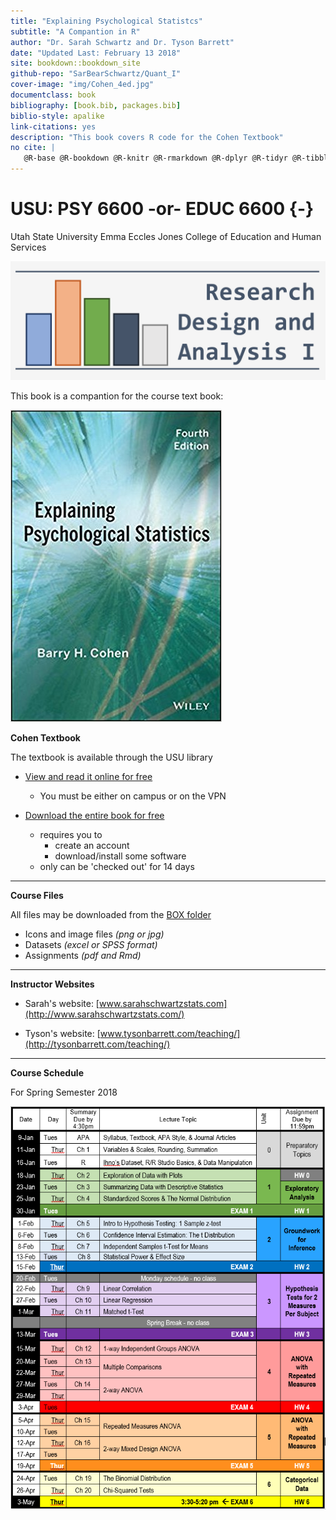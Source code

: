 ```yaml
--- 
title: "Explaining Psychological Statistcs"
subtitle: "A Compantion in R"
author: "Dr. Sarah Schwartz and Dr. Tyson Barrett"
date: "Updated Last: February 13 2018"
site: bookdown::bookdown_site
github-repo: "SarBearSchwartz/Quant_I"
cover-image: "img/Cohen_4ed.jpg"
documentclass: book
bibliography: [book.bib, packages.bib]
biblio-style: apalike
link-citations: yes
description: "This book covers R code for the Cohen Textbook"
no cite: |
   @R-base @R-bookdown @R-knitr @R-rmarkdown @R-dplyr @R-tidyr @R-tibble @R-ggplot2 @R-readxl @R-haven @R-psych @R-furniture
---
```



# USU: PSY 6600 -or- EDUC 6600 {-}

Utah State University
Emma Eccles Jones College of Education and Human Services

![](img/headers/RDA1_logo.png)



This book is a compantion for the course text book:

![](img/Cohen_4ed.jpg)

**Cohen Textbook**

The textbook is available through the USU library

* [View and read it online for free](http://site.ebrary.com/lib/usulibraries/reader.action?docID=10809658)  
    + You must be either on campus or on the VPN

* [Download the entire book for free](https://ebookcentral-proquest-com.dist.lib.usu.edu/lib/USU/detail.action?docID=1563061)
    + requires you to 
        - create an account
        - download/install some software
    + only can be 'checked out' for 14 days

----------------------------
**Course Files**

All files may be downloaded from the [BOX folder](https://usu.app.box.com/s/nsnga773p9o823shxr243z39brmlc35y)

* Icons and image files *(png or jpg)*
* Datasets *(excel or SPSS format)*
* Assignments *(pdf and Rmd)*

----------------------------
**Instructor Websites**

* Sarah's website: [www.sarahschwartzstats.com](http://www.sarahschwartzstats.com/)

* Tyson's website: [www.tysonbarrett.com/teaching/](http://tysonbarrett.com/teaching/)


----------------------------
**Course Schedule**

For Spring Semester 2018

![](img/Sched_1-16-18.PNG)


